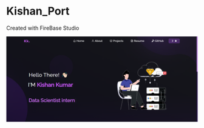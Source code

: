# Kishan_Port
Created with FireBase Studio

![GitHub Logo](https://github.com/kishan-k9/Kishan_Port/blob/main/src/Assets/Demo.png)
